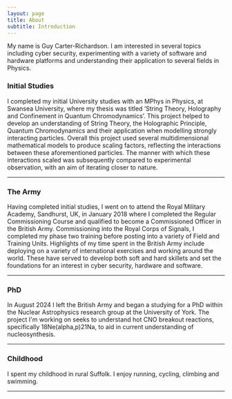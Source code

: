 ```yaml
---
layout: page
title: About
subtitle: Introduction
---
```


My name is Guy Carter-Richardson. I am interested in several topics including cyber security, experimenting with a variety of software and hardware platforms and understanding their application to several fields in Physics.

### Initial Studies 

I completed my initial University studies with an MPhys in Physics, at Swansea University, where my thesis was titled ‘String Theory, Holography and Confinement in Quantum Chromodynamics’. This project helped to develop an understanding of String Theory, the Holographic Principle, Quantum Chromodynamics and their application when modelling strongly interacting particles. Overall this project used several multidimensional mathematical models to produce scaling factors, reflecting the interactions between these aforementioned particles. The manner with which these interactions scaled was subsequently compared to experimental observation, with an aim of iterating closer to nature. 

---

### The Army 

Having completed initial studies, I went on to attend the Royal Military Academy, Sandhurst, UK, in January 2018 where I completed the Regular Commissioning Course and qualified to become a Commissioned Officer in the British Army. Commissioning into the Royal Corps of Signals, I completed my phase two training before posting into a variety of Field and Training Units. Highlights of my time spent in the British Army include deploying on a variety of international exercises and working around the world. These have served to develop both soft and hard skillets and set the foundations for an interest in cyber security, hardware and software. 

---

### PhD

In August 2024 I left the British Army and began a studying for a PhD within the Nuclear Astrophysics research group at the University of York. The project I'm working on seeks to understand hot CNO breakout reactions, specifically 18Ne(alpha,p)21Na, to aid in current understanding of nucleosynthesis. 

---

### Childhood

I spent my childhood in rural Suffolk. I enjoy running, cycling, climbing and swimming.

---


